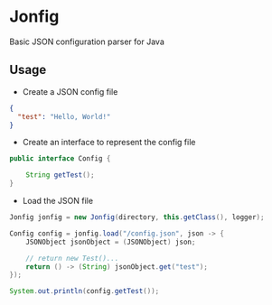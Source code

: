 # Jonfig
Basic JSON configuration parser for Java

## Usage

* Create a JSON config file

```json
{
  "test": "Hello, World!"
}
```

* Create an interface to represent the config file

```java
public interface Config {

    String getTest();
}
```

* Load the JSON file

```java
Jonfig jonfig = new Jonfig(directory, this.getClass(), logger);

Config config = jonfig.load("/config.json", json -> {
    JSONObject jsonObject = (JSONObject) json;

    // return new Test()...
    return () -> (String) jsonObject.get("test");
});

System.out.println(config.getTest());
```

